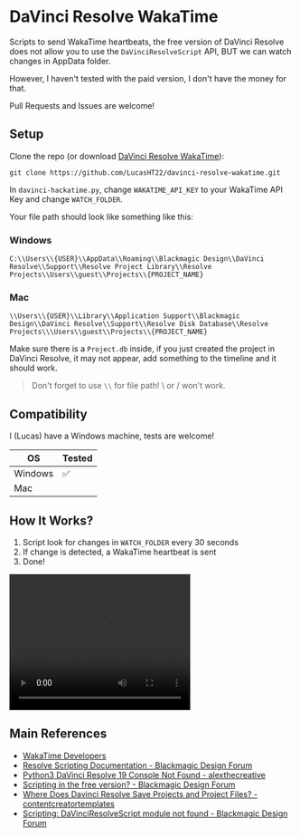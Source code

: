 # DaVinci Resolve WakaTime

Scripts to send WakaTime heartbeats, the free version of DaVinci Resolve does not allow you to use the `DaVinciResolveScript` API, BUT we can watch changes in AppData folder.

However, I haven't tested with the paid version, I don't have the money for that.

Pull Requests and Issues are welcome!

## Setup

Clone the repo (or download [DaVinci Resolve WakaTime](/free/davinci-hackatime.py)):

```
git clone https://github.com/LucasHT22/davinci-resolve-wakatime.git
```

In `davinci-hackatime.py`, change `WAKATIME_API_KEY` to your WakaTime API Key and change `WATCH_FOLDER`.


Your file path should look like something like this:

### Windows
```
C:\\Users\\{USER}\\AppData\\Roaming\\Blackmagic Design\\DaVinci Resolve\\Support\\Resolve Project Library\\Resolve Projects\\Users\\guest\\Projects\\{PROJECT_NAME}
```

### Mac
```
\\Users\\{USER}\\Library\\Application Support\\Blackmagic Design\\DaVinci Resolve\\Support\\Resolve Disk Database\\Resolve Projects\\\Users\\guest\\Projects\\{PROJECT_NAME}
```

Make sure there is a `Project.db` inside, if you just created the project in DaVinci Resolve, it may not appear, add something to the timeline and it should work.

> Don't forget to use `\\` for file path! \ or / won't work.

## Compatibility

I (Lucas) have a Windows machine, tests are welcome!

| OS | Tested |
| -- | ------ |
| Windows | ✅ |
| Mac | |

## How It Works?

1. Script look for changes in `WATCH_FOLDER` every 30 seconds
2. If change is detected, a WakaTime heartbeat is sent
3. Done!

<video src="assets/davinci-wakatime.mov" width="320" height="240" controls></video>

## Main References

- [WakaTime Developers](https://wakatime.com/developers)
- [Resolve Scripting Documentation - Blackmagic Design Forum](https://forum.blackmagicdesign.com/viewtopic.php?f=21&t=78611)
- [Python3 DaVinci Resolve 19 Console Not Found - alexthecreative](https://alexthecreative.com/python3-davinci-resolve-19-console-not-found/)
- [Scripting in the free version? - Blackmagic Design Forum](https://forum.blackmagicdesign.com/viewtopic.php?f=21&t=113252)
- [Where Does Davinci Resolve Save Projects and Project Files? - contentcreatortemplates](https://www.contentcreatortemplates.com/learn/where-does-davinci-resolve-save-projects)
- [Scripting: DaVinciResolveScript module not found - Blackmagic Design Forum](https://forum.blackmagicdesign.com/viewtopic.php?f=21&t=137340)
